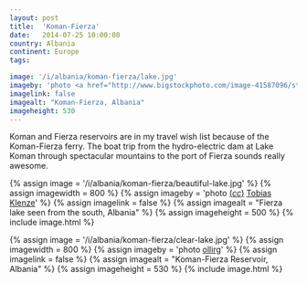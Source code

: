 ```yaml
---
layout: post
title:  'Koman-Fierza'
date:   2014-07-25 10:00:00
country: Albania
continent: Europe
tags:

image: '/i/albania/koman-fierza/lake.jpg'
imageby: 'photo <a href="http://www.bigstockphoto.com/image-41587096/stock-photo-view-of-koman-fierza-lake">ollirg</a>'
imagelink: false
imagealt: "Koman-Fierza, Albania"
imageheight: 530
---
```

Koman and Fierza reservoirs are in my travel wish list because of the Koman-Fierza ferry. The boat trip from the hydro-electric dam at Lake Koman through spectacular mountains to the port of Fierza sounds really awesome.

<!-- img -->
{% assign image = '/i/albania/koman-fierza/beautiful-lake.jpg' %}
{% assign imagewidth = 800 %}
{% assign imageby = 'photo <a title="License: Attribution 3.0 Unported" href="http://creativecommons.org/licenses/by/3.0/deed.en">(<em>cc</em>)</a> <a href="http://en.wikipedia.org/wiki/File:2013-10-03_SH22,_Albania_0616.jpg">Tobias Klenze</a>' %}
{% assign imagelink = false %}
{% assign imagealt = "Fierza lake seen from the south, Albania" %}
{% assign imageheight = 500 %}
{% include image.html %}

{% assign image = '/i/albania/koman-fierza/clear-lake.jpg' %}
{% assign imagewidth = 800 %}
{% assign imageby = 'photo <a href="http://www.bigstockphoto.com/image-41770066/stock-photo-steep-cliffs-on-koman-fierza-lake">ollirg</a>' %}
{% assign imagelink = false %}
{% assign imagealt = "Koman-Fierza Reservoir, Albania" %}
{% assign imageheight = 530 %}
{% include image.html %}

